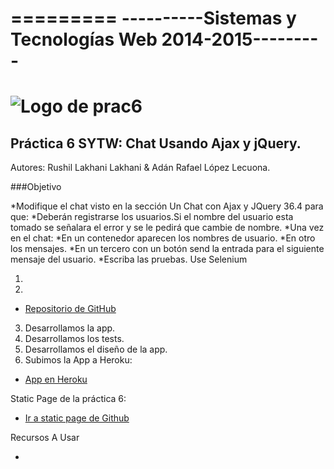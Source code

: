 =========
----------Sistemas y Tecnologías Web 2014-2015---------
=========
![Logo de prac6](http://www.comunicacionvisible.com/wp-content/uploads/2014/01/app.jpg "Logo de prac6")
=========
Práctica 6 SYTW: Chat Usando Ajax y jQuery.
---------
Autores: Rushil Lakhani Lakhani & Adán Rafael López Lecuona.

###Objetivo

*Modifique el chat visto en la sección Un Chat con Ajax y JQuery 36.4 para que:
*Deberán registrarse los usuarios.Si el nombre del usuario esta tomado se señalara el error y se le pedirá que cambie de nombre.
*Una vez en el chat:
*En un contenedor aparecen los nombres de usuario.
*En otro los mensajes.
*En un tercero con un botón send la entrada para el siguiente mensaje del usuario.
*Escriba las pruebas. Use Selenium 

1. 

2. 
  * [Repositorio de GitHub](https://github.com/XandoBit/practica6)
3. Desarrollamos la app.
4. Desarrollamos los tests.
5. Desarrollamos el diseño de la app.
6. Subimos la App a Heroku:
  * [App en Heroku](https://prac6.herokuapp.com)

  
 
Static Page de la práctica 6:
  * [Ir a static page de Github](http://xandobit.github.io/webpageSYTW.github.io/) 



Recursos A Usar
 
-
